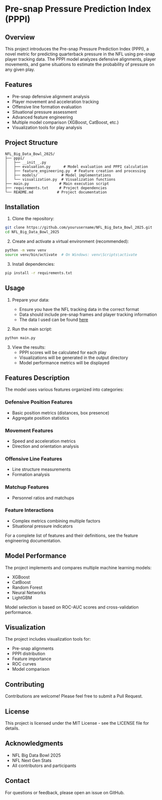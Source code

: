 # Pre-snap Pressure Prediction Index (PPPI)

## Overview
This project introduces the Pre-snap Pressure Prediction Index (PPPI), a novel metric for predicting quarterback pressure in the NFL using pre-snap player tracking data. The PPPI model analyzes defensive alignments, player movements, and game situations to estimate the probability of pressure on any given play.

## Features
- Pre-snap defensive alignment analysis
- Player movement and acceleration tracking
- Offensive line formation evaluation
- Situational pressure assessment
- Advanced feature engineering
- Multiple model comparison (XGBoost, CatBoost, etc.)
- Visualization tools for play analysis

## Project Structure
```
NFL_Big_Data_Bowl_2025/
├── pppi/
│   ├── __init__.py
│   ├── evaluation.py      # Model evaluation and PPPI calculation
│   ├── feature_engineering.py  # Feature creation and processing
│   ├── models/           # Model implementations
│   └── visualization.py  # Visualization functions
├── main.py              # Main execution script
├── requirements.txt     # Project dependencies
└── README.md           # Project documentation
```

## Installation
1. Clone the repository:
```bash
git clone https://github.com/yourusername/NFL_Big_Data_Bowl_2025.git
cd NFL_Big_Data_Bowl_2025
```

2. Create and activate a virtual environment (recommended):
```bash
python -m venv venv
source venv/bin/activate  # On Windows: venv\Scripts\activate
```

3. Install dependencies:
```bash
pip install -r requirements.txt
```

## Usage
1. Prepare your data:
   - Ensure you have the NFL tracking data in the correct format
   - Data should include pre-snap frames and player tracking information
   - The data I used can be found [here](https://www.kaggle.com/competitions/nfl-big-data-bowl-2025)

2. Run the main script:
```bash
python main.py
```

3. View the results:
   - PPPI scores will be calculated for each play
   - Visualizations will be generated in the output directory
   - Model performance metrics will be displayed

## Features Description
The model uses various features organized into categories:

### Defensive Position Features
- Basic position metrics (distances, box presence)
- Aggregate position statistics

### Movement Features
- Speed and acceleration metrics
- Direction and orientation analysis

### Offensive Line Features
- Line structure measurements
- Formation analysis

### Matchup Features
- Personnel ratios and matchups

### Feature Interactions
- Complex metrics combining multiple factors
- Situational pressure indicators

For a complete list of features and their definitions, see the feature engineering documentation.

## Model Performance
The project implements and compares multiple machine learning models:
- XGBoost
- CatBoost
- Random Forest
- Neural Networks
- LightGBM

Model selection is based on ROC-AUC scores and cross-validation performance.

## Visualization
The project includes visualization tools for:
- Pre-snap alignments
- PPPI distribution
- Feature importance
- ROC curves
- Model comparison

## Contributing
Contributions are welcome! Please feel free to submit a Pull Request.

## License
This project is licensed under the MIT License - see the LICENSE file for details.

## Acknowledgments
- NFL Big Data Bowl 2025
- NFL Next Gen Stats
- All contributors and participants

## Contact
For questions or feedback, please open an issue on GitHub. 
